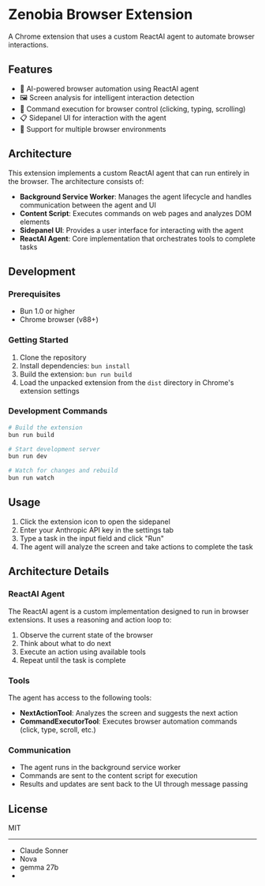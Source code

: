 # Zenobia Browser Extension

A Chrome extension that uses a custom ReactAI agent to automate browser interactions.

## Features

- 🤖 AI-powered browser automation using ReactAI agent
- 🖼️ Screen analysis for intelligent interaction detection
- 🔧 Command execution for browser control (clicking, typing, scrolling)
- 📋 Sidepanel UI for interaction with the agent
- 🔄 Support for multiple browser environments

## Architecture

This extension implements a custom ReactAI agent that can run entirely in the browser. The architecture consists of:

- **Background Service Worker**: Manages the agent lifecycle and handles communication between the agent and UI
- **Content Script**: Executes commands on web pages and analyzes DOM elements
- **Sidepanel UI**: Provides a user interface for interacting with the agent
- **ReactAI Agent**: Core implementation that orchestrates tools to complete tasks

## Development

### Prerequisites

- Bun 1.0 or higher
- Chrome browser (v88+)

### Getting Started

1. Clone the repository
2. Install dependencies: `bun install`
3. Build the extension: `bun run build`
4. Load the unpacked extension from the `dist` directory in Chrome's extension settings

### Development Commands

```bash
# Build the extension
bun run build

# Start development server
bun run dev

# Watch for changes and rebuild
bun run watch
```

## Usage

1. Click the extension icon to open the sidepanel
2. Enter your Anthropic API key in the settings tab
3. Type a task in the input field and click "Run"
4. The agent will analyze the screen and take actions to complete the task

## Architecture Details

### ReactAI Agent

The ReactAI agent is a custom implementation designed to run in browser extensions. It uses a reasoning and action loop to:

1. Observe the current state of the browser
2. Think about what to do next
3. Execute an action using available tools
4. Repeat until the task is complete

### Tools

The agent has access to the following tools:

- **NextActionTool**: Analyzes the screen and suggests the next action
- **CommandExecutorTool**: Executes browser automation commands (click, type, scroll, etc.)

### Communication

- The agent runs in the background service worker
- Commands are sent to the content script for execution
- Results and updates are sent back to the UI through message passing

## License

MIT



---
- Claude Sonner
- Nova
- gemma 27b
- 